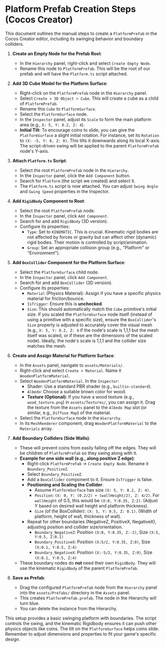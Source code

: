 # Platform Prefab Creation Steps (Cocos Creator)

This document outlines the manual steps to create a `PlatformPrefab` in the Cocos Creator editor, including its swinging behavior and boundary colliders.

1.  **Create an Empty Node for the Prefab Root**:
    *   In the `Hierarchy` panel, right-click and select `Create Empty Node`.
    *   Rename this node to `PlatformPrefab`. This will be the root of our prefab and will have the `Platform.ts` script attached.

2.  **Add 3D Cube Model for the Platform Surface**:
    *   Right-click on the `PlatformPrefab` node in the `Hierarchy` panel.
    *   Select `Create > 3D Object > Cube`. This will create a cube as a child of `PlatformPrefab`.
    *   Rename this `Cube` to `PlatformSurface`.
    *   Select the `PlatformSurface` node.
    *   In the `Inspector` panel, adjust its `Scale` to form the main platform area (e.g., `X: 5, Y: 0.2, Z: 4`).
    *   **Initial Tilt**: To encourage coins to slide, you can give the `PlatformSurface` a slight initial rotation. For instance, set its `Rotation` to `(X: -5, Y: 0, Z: 0)`. This tilts it downwards along its local X-axis. The script-driven swing will be applied to the parent `PlatformPrefab` node's Y-axis.

3.  **Attach `Platform.ts` Script**:
    *   Select the root `PlatformPrefab` node in the `Hierarchy`.
    *   In the `Inspector` panel, click the `Add Component` button.
    *   Search for `Platform` (the script we created) and select it.
    *   The `Platform.ts` script is now attached. You can adjust `Swing Angle` and `Swing Speed` properties in the Inspector.

4.  **Add `RigidBody` Component to Root**:
    *   Select the root `PlatformPrefab` node.
    *   In the `Inspector` panel, click `Add Component`.
    *   Search for and add `RigidBody` (3D version).
    *   Configure its properties:
        *   `Type`: Set to `KINEMATIC`. This is crucial. Kinematic rigid bodies are not affected by forces or gravity but can affect other (dynamic) rigid bodies. Their motion is controlled by script/animation.
        *   `Group`: Set an appropriate collision group (e.g., "Platform" or "Environment").

5.  **Add `BoxCollider` Component for the Platform Surface**:
    *   Select the `PlatformSurface` child node.
    *   In the `Inspector` panel, click `Add Component`.
    *   Search for and add `BoxCollider` (3D version).
    *   Configure its properties:
        *   `Material` (Physics Material): Assign if you have a specific physics material for friction/bounce.
        *   `IsTrigger`: Ensure this is **unchecked**.
        *   `Size`: This should automatically match the `Cube` primitive's initial size. If you scaled the `PlatformSurface` node itself (instead of using a primitive with a specific size), ensure the `BoxCollider`'s `Size` property is adjusted to accurately cover the visual mesh (e.g., `X: 5, Y: 0.2, Z: 4` if the node's scale is 1,1,1 but the mesh itself was scaled, or if these are the dimensions of the scaled node). Ideally, the node's scale is 1,1,1 and the collider size matches the mesh.

6.  **Create and Assign Material for Platform Surface**:
    *   In the `Assets` panel, navigate to `assets/Materials/`.
    *   Right-click and select `Create > Material`. Name it `WoodenPlatformMaterial`.
    *   Select `WoodenPlatformMaterial`. In the `Inspector`:
        *   Shader: Use a standard PBR shader (e.g., `builtin-standard`).
        *   `Albedo`: Choose a suitable brown color for wood.
        *   **Texture (Optional)**: If you have a wood texture (e.g., `wood_texture.png`) in `assets/Textures/`, you can assign it. Drag the texture from the `Assets` panel to the `Albedo Map` slot (or similar, e.g., `Diffuse Map`) of the material.
    *   Select the `PlatformSurface` node in the `Hierarchy`.
    *   In its `MeshRenderer` component, drag `WoodenPlatformMaterial` to the `Materials` array.

7.  **Add Boundary Colliders (Side Walls)**:
    *   These will prevent coins from easily falling off the edges. They will be children of `PlatformPrefab` so they swing along with it.
    *   **Example for one side wall (e.g., along positive Z edge)**:
        *   Right-click `PlatformPrefab` -> `Create Empty Node`. Rename it `Boundary_PositiveZ`.
        *   Select `Boundary_PositiveZ`.
        *   Add a `BoxCollider` component to it. Ensure `IsTrigger` is false.
        *   **Positioning and Scaling the Collider**:
            *   Assume `PlatformSurface` has size `(X: 5, Y: 0.2, Z: 4)`.
            *   `Position`: `(X: 0, Y: (0.2/2) + (wallHeight/2), Z: 4/2)`. For `wallHeight` of 0.5, this would be `(X:0, Y:0.35, Z:2)`. (Adjust Y based on desired wall height and platform thickness).
            *   `Size` (of the BoxCollider): `(X: 5, Y: 0.5, Z: 0.1)`. (Width of platform, height of wall, thickness of wall).
        *   Repeat for other boundaries (NegativeZ, PositiveX, NegativeX), adjusting position and collider size/orientation.
            *   `Boundary_NegativeZ`: Position `(X:0, Y:0.35, Z:-2)`, Size `(X:5, Y:0.5, Z:0.1)`
            *   `Boundary_PositiveX`: Position `(X:5/2, Y:0.35, Z:0)`, Size `(X:0.1, Y:0.5, Z:4)`
            *   `Boundary_NegativeX`: Position `(X:-5/2, Y:0.35, Z:0)`, Size `(X:0.1, Y:0.5, Z:4)`
    *   These boundary nodes do **not** need their own `RigidBody`. They will use the kinematic `RigidBody` of the parent `PlatformPrefab`.

8.  **Save as Prefab**:
    *   Drag the configured `PlatformPrefab` node from the `Hierarchy` panel into the `assets/Prefabs/` directory in the `Assets` panel.
    *   This creates `PlatformPrefab.prefab`. The node in the Hierarchy will turn blue.
    *   You can delete the instance from the Hierarchy.

This setup provides a basic swinging platform with boundaries. The script controls the swing, and the kinematic Rigidbody ensures it can push other physics objects like coins. The tilt on the `PlatformSurface` helps coins slide. Remember to adjust dimensions and properties to fit your game's specific design.
